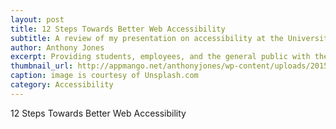 ```yaml
---
layout: post
title: 12 Steps Towards Better Web Accessibility
subtitle: A review of my presentation on accessibility at the University of Virginia Library
author: Anthony Jones
excerpt: Providing students, employees, and the general public with the necessary tools to learn and do their jobs is a moral and legal obligation of every organization. Technology that accommodates all users benefits everyone and makes for a better world. The principle of universal design states that any document, tool, website, or application should be accessible...
thumbnail_url: http://appmango.net/anthonyjones/wp-content/uploads/2015/05/sunshades-accessibility.jpg
caption: image is courtesy of Unsplash.com
category: Accessibility
---
```


12 Steps Towards Better Web Accessibility